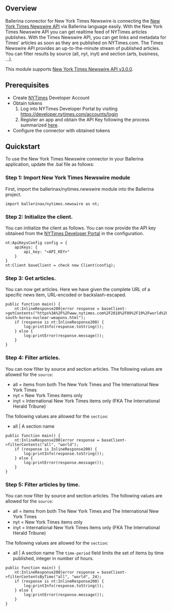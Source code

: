 ## Overview
Ballerina connector for New York Times Newswire is connecting the [New York Times Newswire API](https://developer.nytimes.com/docs/timeswire-product/1/overview) via Ballerina language easily. With the New York Times Newswire API you can get realtime feed of NYTimes articles publishes. With the Times Newswire API, you can get links and metadata for Times' articles as soon as they are published on NYTimes.com. The Times Newswire API provides an up-to-the-minute stream of published articles. You can filter results by source (all, nyt, inyt) and section (arts, business, ...).

This module supports [New York Times Newswire API v3.0.0](https://developer.nytimes.com/docs/timeswire-product/1/overview).

## Prerequisites

* Create [NYTimes](https://developer.nytimes.com/accounts/login) Developer Account
* Obtain tokens
    1. Log into NYTimes Developer Portal by visiting https://developer.nytimes.com/accounts/login
    2. Register an app and obtain the API Key following the process summarized [here](https://developer.nytimes.com/get-started).
* Configure the connector with obtained tokens
 
## Quickstart

To use the New York Times Newswire connector in your Ballerina application, update the .bal file as follows:

### Step 1: Import New York Times Newswire module
First, import the ballerinax/nytimes.newswire module into the Ballerina project.
```ballerina
import ballerinax/nytimes.newswire as nt;
```
### Step 2: Initialize the client.
You can initialize the client as follows. You can now provide the API key obtained from the [NYTimes Developer Portal](https://developer.nytimes.com/accounts/login) in the configuration.
```ballerina
nt:ApiKeysConfig config = {
    apiKeys: {
        api_key: "<API_KEY>"
    }
}
nt:Client baseClient = check new Client(config);
```
### Step 3: Get articles.
You can now get articles. Here we have given the complete URL of a specific news item, URL-encoded or backslash-escaped.

```ballerina
public function main() {
    nt:InlineResponse200|error response = baseClient->getContents("https%3A%2F%2Fwww.nytimes.com%2F2018%2F09%2F19%2Fworld%2Fasia%2Fnorth-south-korea-nuclear-weapons.html");
    if (response is nt:InlineResponse200) {
        log:printInfo(response.toString());
    } else {
        log:printError(response.message());
    }
}
``` 
### Step 4: Filter articles.
You can now filter by source and section articles. 
The following values are allowed for the `source`:
- all = items from both The New York Times and The International New York Times 
- nyt = New York Times items only 
- inyt = International New York Times items only (FKA The International Herald Tribune)

The following values are allowed for the `section`:
- all | A section name

```ballerina
public function main() {
    nt:InlineResponse200|error response = baseClient->filterContents("all", "world");
    if (response is InlineResponse200) {
        log:printInfo(response.toString());
    } else {
        log:printError(response.message());
    }
}
``` 
### Step 5: Filter articles by time.
You can now filter by source and section articles. 
The following values are allowed for the `source`:
- all = items from both The New York Times and The International New York Times 
- nyt = New York Times items only 
- inyt = International New York Times items only (FKA The International Herald Tribune)

The following values are allowed for the `section`:
- all | A section name
The `time-period` field limits the set of items by time published, integer in number of hours.

```ballerina
public function main() {
    nt:InlineResponse200|error response = baseClient->filterContentsByTime("all", "world", 24);
    if (response is nt:InlineResponse200) {
        log:printInfo(response.toString());
    } else {
        log:printError(response.message());
    }
}
``` 
